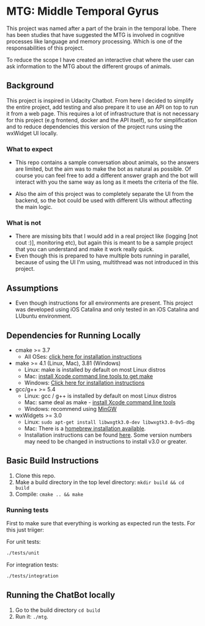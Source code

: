# MTG: Middle Temporal Gyrus

This project was named after a part of the brain in the temporal lobe. There has been studies that have suggested the MTG is involved in cognitive processes like language and memory processing. Which is one of the responsabilities of this project.

To reduce the scope I have created an interactive chat where the user can ask information to the MTG about the different groups of animals.

## Background

This project is inspired in Udacity Chatbot. From here I decided to simplify the entire project, add testing and also prepare it to use an API on top to run it from a web page. This requires a lot of infrastructure that is not necessary for this project (e.g frontend, docker and the API itself), so for simplification and to reduce dependencies this version of the project runs using the wxWidget UI locally.

### What to expect

- This repo contains a sample conversation about animals, so the answers are limited, but the aim was to make the bot as natural as possible. Of course you can feel free to add a different answer graph and the bot will interact with you the same way as long as it meets the criteria of the file.

- Also the aim of this project was to completely separate the UI from the backend, so the bot could be used with different UIs without affecting the main logic.


### What is not

- There are missing bits that I would add in a real project like (logging [not cout :)], monitoring etc), but again this is meant to be a sample project that you can understand and make it work really quick.
- Even though this is prepared to have multiple bots running in parallel, because of using the UI I'm using, multithread was not introduced in this project.

## Assumptions

- Even though instructions for all environments are present. This project was developed using iOS Catalina and only tested in an iOS Catalina and LUbuntu environment.

## Dependencies for Running Locally
* cmake >= 3.7
  * All OSes: [click here for installation instructions](https://cmake.org/install/)
* make >= 4.1 (Linux, Mac), 3.81 (Windows)
  * Linux: make is installed by default on most Linux distros
  * Mac: [install Xcode command line tools to get make](https://developer.apple.com/xcode/features/)
  * Windows: [Click here for installation instructions](http://gnuwin32.sourceforge.net/packages/make.htm)
* gcc/g++ >= 5.4
  * Linux: gcc / g++ is installed by default on most Linux distros
  * Mac: same deal as make - [install Xcode command line tools](https://developer.apple.com/xcode/features/)
  * Windows: recommend using [MinGW](http://www.mingw.org/)
* wxWidgets >= 3.0
  * Linux: `sudo apt-get install libwxgtk3.0-dev libwxgtk3.0-0v5-dbg`
  * Mac: There is a [homebrew installation available](https://formulae.brew.sh/formula/wxmac).
  * Installation instructions can be found [here](https://wiki.wxwidgets.org/Install). Some version numbers may need to be changed in instructions to install v3.0 or greater.


## Basic Build Instructions

1. Clone this repo.
2. Make a build directory in the top level directory: `mkdir build && cd build`
3. Compile: `cmake .. && make`

### Running tests

First to make sure that everything is working as expected run the tests. For this just triiger:

For unit tests:
```bash
./tests/unit
```

For integration tests:
```bash
./tests/integration
```

## Running the ChatBot locally
1. Go to the build directory `cd build`
2. Run it: `./mtg`.
